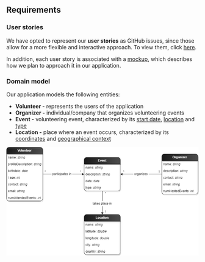 ## Requirements

### User stories
We have opted to represent our **user stories** as GitHub issues, since those allow for a more flexible and interactive approach. 
To view them, click [here](https://github.com/FEUP-LEIC-ES-2022-23/2LEIC05T2/issues).

In addition, each user story is associated with a [mockup](https://github.com/FEUP-LEIC-ES-2022-23/2LEIC05T2/tree/main/images/mockups), 
which describes how we plan to approach it in our application.

### Domain model

Our application models the following entities:
* **Volunteer -** represents the users of the application
* **Organizer -** individual/company that organizes volunteering events
* **Event -** volunteering event, characterized by its <u>start date</u>, <u>location</u> and <u>type</u>
* **Location -** place where an event occurs, characterized by its <u>coordinates</u> and <u>geographical context</u>

![Domain Model](../images/DomainModel.png)
